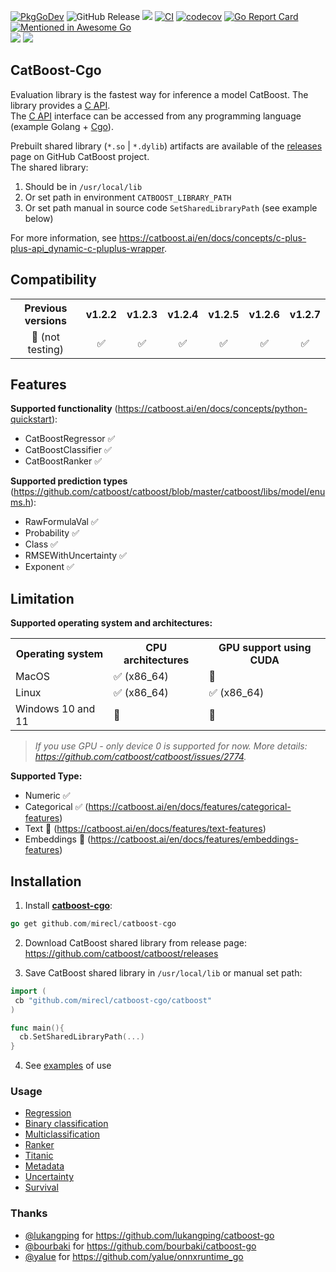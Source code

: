 [![PkgGoDev](https://pkg.go.dev/badge/mod/github.com/mirecl/catboost-cgo)](https://pkg.go.dev/mod/github.com/mirecl/catboost-cgo) ![GitHub Release](https://img.shields.io/github/v/release/mirecl/catboost-cgo)
![](https://img.shields.io/github/go-mod/go-version/mirecl/catboost-cgo) [![CI](https://github.com/mirecl/catboost-cgo/actions/workflows/ci.yml/badge.svg)](https://github.com/mirecl/catboost-cgo/actions/workflows/ci.yml) [![codecov](https://codecov.io/github/mirecl/catboost-cgo/graph/badge.svg?token=HUG4WWSSZN)](https://codecov.io/github/mirecl/catboost-cgo)
[![Go Report Card](https://goreportcard.com/badge/github.com/mirecl/catboost-cgo)](https://goreportcard.com/report/github.com/mirecl/catboost-cgo) [![Mentioned in Awesome Go](https://awesome.re/mentioned-badge.svg)](https://github.com/avelino/awesome-go)  \
![](https://img.shields.io/badge/platform-Linux-black?logo=linux&logoColor=white) ![](https://img.shields.io/badge/platform-MacOS-black?logo=apple&logoColor=white)

## CatBoost-Cgo

Evaluation library is the fastest way for inference a model CatBoost. The library provides a [C API](https://github.com/catboost/catboost/blob/master/catboost/libs/model_interface/c_api.h).\
The [C API](https://github.com/catboost/catboost/blob/master/catboost/libs/model_interface/c_api.h) interface can be accessed from any programming language (example Golang + [Cgo](https://go.dev/wiki/cgo)).

Prebuilt shared library (`*.so` | `*.dylib`) artifacts are available of the [releases](https://github.com/catboost/catboost/releases) page on GitHub CatBoost project.\
The shared library:

1) Should be in `/usr/local/lib`
2) Or set path in environment `CATBOOST_LIBRARY_PATH`
3) Or set path manual in source code `SetSharedLibraryPath` (see example below)

For more information, see <https://catboost.ai/en/docs/concepts/c-plus-plus-api_dynamic-c-pluplus-wrapper>.

## Compatibility

<table>
  <tr>
    <th>Previous versions</th>
    <th>v1.2.2</th>
    <th>v1.2.3</th>
    <th>v1.2.4</th>
    <th>v1.2.5</th>
    <th>v1.2.6</th>
    <th>v1.2.7</th>
  </tr>
  <tr>
    <td align="center">🚫 (not testing)</td>
    <td align="center">✅</td>
    <td align="center">✅</td>
    <td align="center">✅</td>
    <td align="center">✅</td>
    <td align="center">✅</td>
    <td align="center">✅</td>
  </tr>
</table>

## Features

**Supported functionality** (<https://catboost.ai/en/docs/concepts/python-quickstart>):

+ CatBoostRegressor ✅
+ CatBoostClassifier ✅
+ CatBoostRanker ✅

**Supported prediction types** (<https://github.com/catboost/catboost/blob/master/catboost/libs/model/enums.h>):

+ RawFormulaVal ✅
+ Probability ✅
+ Class ✅
+ RMSEWithUncertainty ✅
+ Exponent ✅

## Limitation

**Supported operating system and architectures:**
<table>
  <tr>
    <th>Operating system</th>
    <th>CPU architectures</th>
    <th>GPU support using CUDA</th>
  </tr>
  <tr>
    <td>MacOS</td>
    <td >✅ (x86_64)</td>
    <td>🚫</td>
  </tr>
  <tr>
    <td>Linux</td>
    <td>✅ (x86_64)</td>
    <td>✅ (x86_64)</td>
  </tr>
  <tr>
    <td>Windows 10 and 11</td>
    <td>🚫</td>
    <td>🚫</td>
  </tr>
</table>

>_If you use GPU - only device 0 is supported for now. More details: <https://github.com/catboost/catboost/issues/2774>._

**Supported Type:**

+ Numeric ✅
+ Categorical ✅ (<https://catboost.ai/en/docs/features/categorical-features>)
+ Text 🚫 (<https://catboost.ai/en/docs/features/text-features>)
+ Embeddings 🚫 (<https://catboost.ai/en/docs/features/embeddings-features>)

## Installation

1) Install **[catboost-cgo](https://github.com/mirecl/catboost-cgo)**:

```go
go get github.com/mirecl/catboost-cgo
```

2) Download CatBoost shared library from release page: <https://github.com/catboost/catboost/releases>

3) Save CatBoost shared library in  `/usr/local/lib` or manual set path:

```go
import (
 cb "github.com/mirecl/catboost-cgo/catboost"
)

func main(){
  cb.SetSharedLibraryPath(...)
}
```

4) See [examples](example) of use

### Usage

+ [Regression](example/regressor)
+ [Binary classification](example/classifier)
+ [Multiclassification](example/multiclassification)
+ [Ranker](example/ranker)
+ [Titanic](example/titanic)
+ [Metadata](example/metadata)
+ [Uncertainty](example/uncertainty)
+ [Survival](example/survival)

### Thanks

+ [@lukangping](https://github.com/lukangping) for <https://github.com/lukangping/catboost-go>
+ [@bourbaki](https://github.com/bourbaki) for <https://github.com/bourbaki/catboost-go>
+ [@yalue](https://github.com/yalue) for <https://github.com/yalue/onnxruntime_go>
